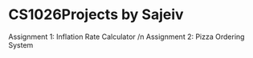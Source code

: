 # CS1026Projects by Sajeiv
Assignment 1: Inflation Rate Calculator /n
Assignment 2: Pizza Ordering System 

